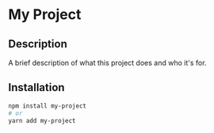 # My Project

## Description

A brief description of what this project does and who it's for.

## Installation

```bash
npm install my-project
# or
yarn add my-project